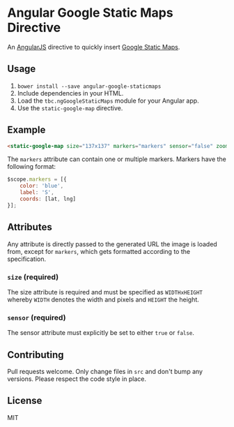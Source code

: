 # Angular Google Static Maps Directive

An [AngularJS](http://angularjs.org/) directive to quickly insert [Google Static
Maps](https://developers.google.com/maps/documentation/staticmaps/).

## Usage

1. `bower install --save angular-google-staticmaps`
2. Include dependencies in your HTML.
3. Load the `tbc.ngGoogleStaticMaps` module for your Angular app.
4. Use the `static-google-map` directive.

## Example

```html
<static-google-map size="137x137" markers="markers" sensor="false" zoom="14"></static-google-map>
```

The `markers` attribute can contain one or multiple markers.
Markers have the following format:

```javascript
$scope.markers = [{
    color: 'blue',
    label: 'S',
    coords: [lat, lng]
}];
```

## Attributes

Any attribute is directly passed to the generated URL the image is loaded from,
except for `markers`, which gets formatted according to the specification.

### `size` (required)

The size attribute is required and must be specified as `WIDTHxHEIGHT` whereby `WIDTH`
denotes the width and pixels and `HEIGHT` the height.

### `sensor` (required)

The sensor attribute must explicitly be set to either `true` or `false`.

## Contributing

Pull requests welcome. Only change files in `src` and don't bump any versions.
Please respect the code style in place.

## License

MIT